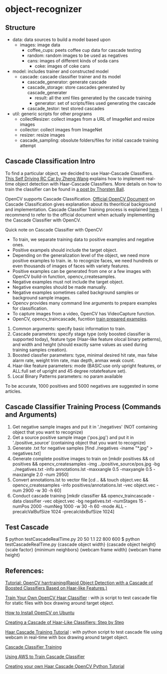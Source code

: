 # object-recognizer

## Structure

  * data: data sources to build a model based upon
    * images: image data
      * coffee_cups: peets coffee cup data for cascade testing
      * random: random images to be used as negatives
      * cans: images of different kinds of soda cans
        * coke: images of coke cans
  * model: includes trainer and constructed model
    * cascade: cascade classifier trainer and its model
      * cascade_generator: generate cascade
      * cascade_storage: store cascades generated by cascade_generater
        * result: all the xml files generated by the cascade training
        * generator: set of scripts/files used generating the cascade
      * cascade_testor: test stored cascades
  * util: generic scripts for other programs
    * collectResizer: collect images from a URL of ImageNet and resize images
    * collector: collect images from ImageNet
    * resizer: resize images
    * cascade_sampling: obsolute folders/files for initial cascade training attempt

## Cascade Classification Intro

To find a particular object, we decided to use Haar-Cascade Classifiers. [This Self Driving RC Car by Zheng Wang](https://zhengludwig.wordpress.com/projects/self-driving-rc-car/) explains how to implement real-time object detection with Haar-Cascade Classifiers. More details on how to train the classifier can be found in [a post by Thorsten Ball](http://coding-robin.de/2013/07/22/train-your-own-opencv-haar-classifier.html).

OpenCV supports Cascade Classification. [Official OpenCV Document](http://docs.opencv.org/2.4/modules/objdetect/doc/cascade_classification.html) on Cascade Classification gives explanation about its theoritical background and implementation. Cascade Classifier Training process is explained [here](http://docs.opencv.org/2.4/doc/user_guide/ug_traincascade.html). I recommend to refer to the official document when actually implementing the Cascade Classifier with OpenCV.

Quick note on Cascade Classifier with OpenCV:

  * To train, we separate training data to positive examples and negative ones.
  * Positive exampels should include the target object.
  * Depending on the generalization level of the object, we need more positive examples to train.
  ie. to recognize faces, we need hundreds or even thousands of images of faces with variety features.
  * Positive examples can be generated from one or a few images with OpenCV build-in function, opencv_createsamples.
  * Negative examples must not include the target object.
  * Negative examples should be made manually.
  * Negative examples sometimes called background samples or background sample images.
  * Opencv provides many command line arguments to prepare examples for classification.
  * To capture images from a video, OpenCV has VideoCapture function.
  * OpenCV, opencv_traincascade, fucntion [train prepared examples](http://docs.opencv.org/2.4/modules/highgui/doc/reading_and_writing_images_and_video.html#videocapture-set).
  1. Common arguments: specify basic information to train.
  2. Cascade parameters: specify stage type (only boosted classifier is supported today), feature type (Haar-like feature olocal binary petterns), and width and height (should exactly same values as used during training samples creation).
  3. Boosted classfier parameters: type, minimal desired hit rate, max false alarm rate, weight trim rate, max depth, anmax weak count.
  4. Haar-like feature parameters: mode (BASIC:use only upright features, or ALL:full set of upright and 45 degree rotatefeature set).
  5. Local Binary Patterns parameters: no param available

To be accurate, 1000 positives and 5000 negatives are suggested in some articles.

## Cascade Classifier Training Process (Commands and Arguments)

1. Get negative sample images and put it in './negatives' (NOT containing object that you want to recognize)
2. Get a source positive sample image ('pos.jpg') and put it in './positive_source' (containing object that you want to recognize)
3. Generate .txt for negative samples [find ./negatives -iname "*.jpg" > negatives.txt]
4. Generate complete positive images to train on [mkdir positives && cd positives && opencv_createsamples -img ../positive_source/pos.jpg -bg ../negatives.txt -info annotations.lst -maxxangle 0.5 -maxyangle 0.5 -maxzangle 2.0 -num 2950]
5. Convert annotations.lst to vector file [cd .. && touch object.vec && opencv_createsamples -info positives/annotations.lst -vec object.vec -num 2900 -w 30 -h 60]
6. Conduct cascade training [mkdir classifier && opencv_traincascade -data classifier -vec object.vec -bg negatives.txt -numStages 15 -numPos 2000 -numNeg 1000 -w 30 -h 60 -mode ALL -precalcValBufSize 1024 -precalcIdxBufSize 1024]

## Test Cascade

$ python testCascadeRealTime.py 20 50 1.1 22 800 600
$ python testCascadeRealTime.py {cascade object width} {cascade object height} {scale factor} {minimum neighbors} {webcam frame width} {webcam frame height}

## References:

[Tutorial: OpenCV harrtraining(Rapid Object Detection with a Cascade of Boosted Classifiers Based on Haar-like Features.)](note.sonots.com/SciSoftware/haartraining.html)

[Train Your Own OpenCV Haar Classifier](http://coding-robin.de/2013/07/22/train-your-own-opencv-haar-classifier.html) : with js script to test cascade file for static files with box drawing around target object.

[How to Install OpenCV on Ubuntu](http://www.pyimagesearch.com/2016/10/24/ubuntu-16-04-how-to-install-opencv/)

[Creating a Cascade of Haar-Like Classifiers: Step by Step](https://www.cs.auckland.ac.nz/~m.rezaei/Tutorials/Creating_a_Cascade_of_Haar-Like_Classifiers_Step_by_Step.pdf)

[Haar Cascade Training Tutorial](http://www.trevorsherrard.com/Haar_training.html) : with python script to test cascade file using webcam in real-time with box drawing around target object.

[Cascade Classifier Training](http://docs.opencv.org/2.4/doc/user_guide/ug_traincascade.html#positive-samples)

[Using AWS to Train Cascade Classifier](https://github.com/kburnham/DAND-Right-Whale-Identification/blob/master/Using%20AWS%20to%20Train%20a%20Cascade%20Classifier.md)

[Creating your own Haar Cascade OpenCV Python Tutorial](https://pythonprogramming.net/haar-cascade-object-detection-python-opencv-tutorial/)
